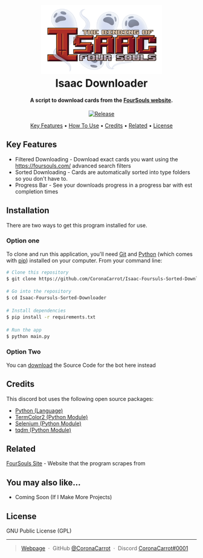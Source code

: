 <h1 align="center">
  <br>
  <img src="https://raw.githubusercontent.com/CoronaCarrot/Assets/main/Isaac-Uploader/Title.png" alt="The Binding Of Isaac Four Souls logo" width="320">
  <br>
  Isaac Downloader
  <br>
</h1>

<h4 align="center">A script to download cards from the <a href="https://foursouls.com/" target="_blank">FourSouls website</a>.</h4>

<p align="center">
  <a href="https://github.com/CoronaCarrot/Isaac-Foursuls-Sorted-Downloader/releases">
    <img src="https://img.shields.io/github/v/release/CoronaCarrot/Isaac-Foursuls-Sorted-Downloader?display_name=tag"
         alt="Release">
  </a>
</p>

<p align="center">
  <a href="#key-features">Key Features</a> •
  <a href="#Installation">How To Use</a> •
  <a href="#credits">Credits</a> •
  <a href="#related">Related</a> •
  <a href="#license">License</a>
</p>


## Key Features

* Filtered Downloading - Download exact cards you want using the https://foursouls.com/ advanced search filters
* Sorted Downloading - Cards are automatically sorted into type folders so you don't have to.
* Progress Bar - See your downloads progress in a progress bar with est completion times

## Installation

There are two ways to get this program installed for use.

### Option one

To clone and run this application, you'll need [Git](https://git-scm.com) and [Python](https://www.python.org/downloads/) (which comes with [pip](https://pip.pypa.io/en/stable/)) installed on your computer. From your command line:

```bash
# Clone this repository
$ git clone https://github.com/CoronaCarrot/Isaac-Foursuls-Sorted-Downloader

# Go into the repository
$ cd Isaac-Foursuls-Sorted-Downloader

# Install dependencies
$ pip install -r requirements.txt

# Run the app
$ python main.py
```

### Option Two

You can [download](https://github.com/CoronaCarrot/Isaac-Foursuls-Sorted-Downloader/releases) the Source Code for the bot here instead

## Credits

This discord bot uses the following open source packages:

- [Python (Language)](https://www.python.org/)
- [TermColor2 (Python Module)](https://github.com/v2e4lisp/termcolor2)
- [Selenium (Python Module)](https://github.com/SeleniumHQ/selenium)
- [tqdm (Python Module)](https://github.com/tqdm/tqdm)

## Related

[FourSouls Site](https://foursouls.com/) - Website that the program scrapes from


## You may also like...

- Coming Soon (If I Make More Projects)

## License

GNU Public License (GPL)

---

> [Webpage](https://coronacarrot.github.io/WeatherBot/) &nbsp;&middot;&nbsp;
> GitHub [@CoronaCarrot](https://github.com/CoronaCarrot) &nbsp;&middot;&nbsp;
> Discord [CoronaCarrot#0001](https://discord.com)
